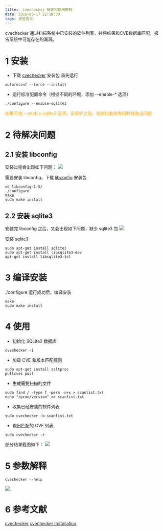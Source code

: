 ```yaml
---
title:  cvechecker 安装和使用教程
date: 2016-06-17 22:10:30
tags: 渗透测试
---
```

cvechecker 通过扫描系统中已安装的软件列表，并将结果和CVE数据库匹配，报告系统中可能存在的漏洞。

# 1 安装
- 下载 [cvechecker](https://github.com/sjvermeu/cvechecker) 安装包
首先运行
```
autoreconf --force --install
```

- 运行标准配置命令（根据不同的环境，添加 --enable-*  选项）
 ```
 ./configure --enable-sqlite3
 ```
<font color="orange">如果不加 --enable-sqlite3 选项，安装好之后，初始化数据库的时候会出问题</font>
# 2 待解决问题
## 2.1 安装 libconfig
安装过程会出现如下问题：
![](http://ww2.sinaimg.cn/large/005CA6ZCjw1f5582ge5icj30k107qadf.jpg)

需要安装 libconfig，下载 [libconfig](http://www.hyperrealm.com/libconfig/libconfig-1.5.tar.gz
) 安装包

```
cd libconfig-1.5/
./configure
make
sudo make install
```
## 2.2 安装 sqlite3
安装完 libconfig 之后，又会出现如下问题，缺少 sqlite3 包
![](http://ww2.sinaimg.cn/large/005CA6ZCgw1f558grmtpsj30k305ognw.jpg)

安装 sqlite3 
```
sudo apt-get install sqlite3
sudo apt-get install libsqlite3-dev
apt-get install libsqlite3-tcl
```

# 3 编译安装
./configure 运行成功后，编译安装

```
make
sudo make install
```

# 4 使用
- 初始化 SQLite3 数据库
 ```
 cvechecker -i
 ```
- 加载 CVE 和版本匹配规则
 ```
 sudo apt-get install xsltproc
 pullcves pull
 ```
- 生成需要扫描的文件
 ```
 sudo find / -type f -perm -o+x > scanlist.txt
 echo "/proc/version" >> scanlist.txt
 ```
- 收集已经安装的软件列表
 ```
 sudo cvechecker -b scanlist.txt
 ```
- 输出匹配的 CVE 列表
 ```
 sudo cvechecker -r
 ```
部分结果截图如下：
![](http://ww1.sinaimg.cn/large/005CA6ZCjw1f55g7yrl64j30i80a8432.jpg)

# 5 参数解释
```
cvechecker --help
```
![](http://ww3.sinaimg.cn/large/005CA6ZCjw1f55gdhdxjnj30jx0ce44b.jpg)
# 6 参考文献
[cvechecker](https://github.com/sjvermeu/cvechecker)
[cvechecker Installation](https://github.com/sjvermeu/cvechecker/wiki/Installation)
